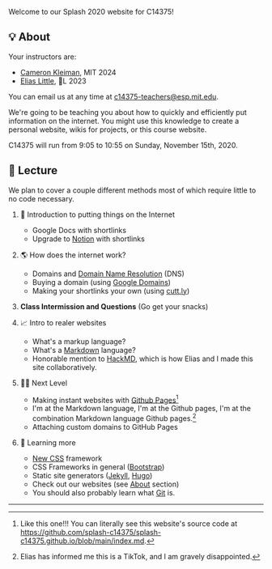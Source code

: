 ---
---

Welcome to our Splash 2020 website for C14375!

## 💡 About

Your instructors are:

- [Cameron Kleiman](https://camk.co), MIT 2024
- [Elias Little](https://eliasl.com), 🌽L 2023

You can email us at any time at [c14375-teachers@esp.mit.edu](mailto:c14375-teachers@esp.mit.edu).

We're going to be teaching you about how to quickly and efficiently put information on the internet. You might use this knowledge to create a personal website, wikis for projects, or this course website.

C14375 will run from 9:05 to 10:55 on Sunday, November 15th, 2020.

## 📔 Lecture

We plan to cover a couple different methods most of which require little to no code necessary. 

1. 🐣 Introduction to putting things on the Internet
    - Google Docs with shortlinks
    - Upgrade to [Notion](https://notion.so) with shortlinks

2. 🌎 How does the internet work?
    - Domains and [Domain Name Resolution](https://en.wikipedia.org/wiki/Domain_Name_System) (DNS)
    - Buying a domain (using [Google Domains](https://domains.google))
    - Making your shortlinks your own (using [cutt.ly](https://cutt.ly))

3. **Class Intermission and Questions** (Go get your snacks)

4. 📈 Intro to realer websites
    - What's a markup language?
    - What's a [Markdown](https://www.markdownguide.org/) language?
    - Honorable mention to [HackMD](https://hackmd.io), which is how Elias and I made this site collaboratively.

5. 🧑‍💻 Next Level
    - Making instant websites with [Github Pages](https://pages.github.com)[^2]
    - I'm at the Markdown language, I'm at the Github pages, I'm at the combination Markdown language Github pages.[^1]
    - Attaching custom domains to GitHub Pages

6. 🧠 Learning more
    - [New CSS](https://newcss.net/) framework
    - CSS Frameworks in general ([Bootstrap](https://getbootstrap.com/))
    - Static site generators ([Jekyll](https://jekyllrb.com), [Hugo](https://gohugo.io))
    - Check out our websites (see [About](#about) section)
    - You should also probably learn what [Git](https://git-scm.com) is.

___

[^1]: Elias has informed me this is a TikTok, and I am gravely disappointed.
[^2]: Like this one!!! You can literally see this website's source code at <https://github.com/splash-c14375/splash-c14375.github.io/blob/main/index.md>.